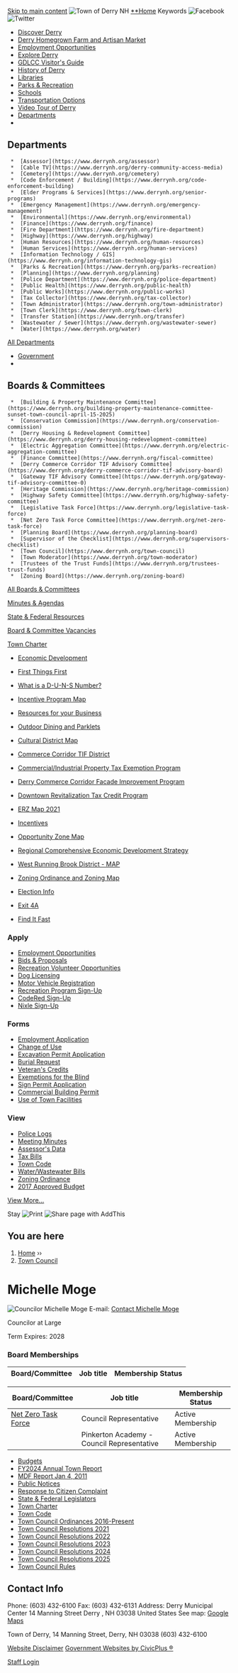   [Skip to main content](https://www.derrynh.org/node/222206/)   ![Town of Derry NH](images/cacb9bac7df9667566940fd8a53fe673a883e33611769f2ef86a1d79078e5ea3.png)   [**Home](https://www.derrynh.gov/)  Keywords  ![Facebook](images/ce49569f37ffd03d0c560dcde20dbef0da677ba1200019acc0621aec268e80fd.png)  ![Twitter](images/731d2fba7bd984b38cf3a7f3cf8ab69a96275a166c1bd7fbd45068dfbf5db539.png)  

 *  [Discover Derry](https://www.derrynh.org/discover-derry) 
   *  [Derry Homegrown Farm and Artisan Market](https://www.derrynh.org/discover-derry/links/derry-homegrown-farm-and-artisan-market) 
   *  [Employment Opportunities](https://www.derrynh.org/discover-derry/links/employment-opportunities) 
   *  [Explore Derry](https://www.derrynh.org/discover-derry/links/explore-derry) 
   *  [GDLCC Visitor's Guide](http://www.gdlchamber.org/wp-content/uploads/2019/06/2019-Chamber-Magazine-and-Regional-Business-Directory.pdf) 
   *  [History of Derry](https://www.derrynh.org/discover-derry/pages/history-derry) 
   *  [Libraries](https://www.derrynh.org/discover-derry/pages/libraries) 
   *  [Parks & Recreation](https://www.derrynh.org/parks-recreation) 
   *  [Schools](https://www.derrynh.org/discover-derry/pages/schools) 
   *  [Transportation Options](https://www.derrynh.org/discover-derry/links/transportation-options) 
   *  [Video Tour of Derry](https://www.elocallink.tv/m/v/player_m19.php?pid=w3QaxB64&fp=nhderr18_wel_iwd) 
 *  [Departments](https://www.derrynh.org/departments) 
   *      

## Departments    

     *  [Assessor](https://www.derrynh.org/assessor) 
     *  [Cable TV](https://www.derrynh.org/derry-community-access-media) 
     *  [Cemetery](https://www.derrynh.org/cemetery) 
     *  [Code Enforcement / Building](https://www.derrynh.org/code-enforcement-building) 
     *  [Elder Programs & Services](https://www.derrynh.org/senior-programs) 
     *  [Emergency Management](https://www.derrynh.org/emergency-management) 
     *  [Environmental](https://www.derrynh.org/environmental) 
     *  [Finance](https://www.derrynh.org/finance)  
     *  [Fire Department](https://www.derrynh.org/fire-department) 
     *  [Highway](https://www.derrynh.org/highway) 
     *  [Human Resources](https://www.derrynh.org/human-resources) 
     *  [Human Services](https://www.derrynh.org/human-services) 
     *  [Information Technology / GIS](https://www.derrynh.org/information-technology-gis) 
     *  [Parks & Recreation](https://www.derrynh.org/parks-recreation) 
     *  [Planning](https://www.derrynh.org/planning) 
     *  [Police Department](https://www.derrynh.org/police-department) 
     *  [Public Health](https://www.derrynh.org/public-health)  
     *  [Public Works](https://www.derrynh.org/public-works) 
     *  [Tax Collector](https://www.derrynh.org/tax-collector) 
     *  [Town Administrator](https://www.derrynh.org/town-administrator) 
     *  [Town Clerk](https://www.derrynh.org/town-clerk) 
     *  [Transfer Station](https://www.derrynh.org/transfer) 
     *  [Wastewater / Sewer](https://www.derrynh.org/wastewater-sewer) 
     *  [Water](https://www.derrynh.org/water)      

 [ All Departments](https://www.derrynh.gov/departments)     

 *  [Government](https://www.derrynh.org/boards) 
   *      

## Boards & Committees    

     *  [Building & Property Maintenance Committee](https://www.derrynh.org/building-property-maintenance-committee-sunset-town-council-april-15-2025) 
     *  [Conservation Commission](https://www.derrynh.org/conservation-commission) 
     *  [Derry Housing & Redevelopment Committee](https://www.derrynh.org/derry-housing-redevelopment-committee) 
     *  [Electric Aggregation Committee](https://www.derrynh.org/electric-aggregation-committee) 
     *  [Finance Committee](https://www.derrynh.org/fiscal-committee)  
     *  [Derry Commerce Corridor TIF Advisory Committee](https://www.derrynh.org/derry-commerce-corridor-tif-advisory-board) 
     *  [Gateway TIF Advisory Committee](https://www.derrynh.org/gateway-tif-advisory-committee-0) 
     *  [Heritage Commission](https://www.derrynh.org/heritage-commission) 
     *  [Highway Safety Committee](https://www.derrynh.org/highway-safety-committee) 
     *  [Legislative Task Force](https://www.derrynh.org/legislative-task-force) 
     *  [Net Zero Task Force Committee](https://www.derrynh.org/net-zero-task-force) 
     *  [Planning Board](https://www.derrynh.org/planning-board) 
     *  [Supervisor of the Checklist](https://www.derrynh.org/supervisors-checklist) 
     *  [Town Council](https://www.derrynh.org/town-council) 
     *  [Town Moderator](https://www.derrynh.org/town-moderator) 
     *  [Trustees of the Trust Funds](https://www.derrynh.org/trustees-trust-funds) 
     *  [Zoning Board](https://www.derrynh.org/zoning-board)      

 [ All Boards & Committees](https://www.derrynh.gov/boards)     

 [ Minutes & Agendas](https://www.derrynh.gov/minutes-and-agendas)     

 [ State & Federal Resources](https://www.derrynh.gov/home/pages/state-federal-resources)     

 [ Board & Committee Vacancies](https://www.derrynh.gov/town-clerk/webforms/board-committee-vacancies)     

 [ Town Charter](https://www.derrynh.org/town-administrator/files/town-charter)     

 *  [Economic Development](https://www.derrynh.org/economic-development) 
   *  [First Things First](https://www.derrynh.org/economic-development/pages/first-things-first) 
   *  [What is a D-U-N-S Number?](https://www.derrynh.org/economic-development/links/what-d-u-n-s-number) 
   *  [Incentive Program Map](https://www.derrynh.org/economic-development/files/incentive-program-map) 
   *  [Resources for your Business](https://www.derrynh.org/economic-development/webforms/resources-your-business) 
   *  [Outdoor Dining and Parklets](https://www.derrynh.org/economic-development/pages/outdoor-dining-and-parklets) 
   *  [Cultural District Map](https://www.derrynh.org/economic-development/files/cultural-district-map) 
   *  [Commerce Corridor TIF District](https://www.derrynh.org/economic-development/files/commerce-corridor-tif-district-0) 
   *  [Commercial/Industrial Property Tax Exemption Program](https://www.derrynh.org/economic-development/pages/commercialindustrial-property-tax-exemption-program) 
   *  [Derry Commerce Corridor Facade Improvement Program](https://www.derrynh.org/economic-development/pages/derry-commerce-corridor-facade-improvement-program) 
   *  [Downtown Revitalization Tax Credit Program](https://www.derrynh.org/economic-development/links/downtown-revitalization-tax-credit-program) 
   *  [ERZ Map 2021](https://www.derrynh.org/economic-development/files/erz-map-2021) 
   *  [Incentives](https://www.derrynh.org/economic-development/pages/incentives) 
   *  [Opportunity Zone Map](https://www.derrynh.org/economic-development/files/opportunity-zone-map) 
   *  [Regional Comprehensive Economic Development Strategy](https://www.derrynh.org/economic-development/pages/regional-comprehensive-economic-development-strategy) 
   *  [West Running Brook District - MAP](https://www.derrynh.org/economic-development/files/west-running-brook-district-map) 
   *  [Zoning Ordinance and Zoning Map](https://www.derrynh.org/economic-development/pages/zoning-ordinance-and-zoning-map) 
 *  [Election Info](https://www.derrynh.org/town-clerk/pages/4-election-information) 
 *  [Exit 4A](https://www.i93exit4a.com/) 

 *  [Find It Fast](https://www.derrynh.org/home/pages/find-it-fast)    

### Apply  

   *  [Employment Opportunities](https://www.derrynh.gov/human-resources/pages/employment-opportunities) 
   *  [Bids & Proposals](https://www.derrynh.gov/bids-rfps) 
   *  [Recreation Volunteer Opportunities](https://www.derrynh.gov/parks-recreation/pages/volunteer-employment-opportunities) 
   *  [Dog Licensing](https://www.derrynh.gov/animal-control/pages/dog-licenses) 
   *  [Motor Vehicle Registration](https://www.invoicecloud.com/portal/(S(qpsw02ujo2miyjkex52fultt))/Site.aspx?G=da0f4944-e7f5-4f39-9253-4a4fc5effee1) 
   *  [Recreation Program Sign-Up](https://www.derrynh.gov/parks-recreation) 
   *  [CodeRed Sign-Up](https://www.derrynh.gov/emergency-management/pages/codered) 
   *  [Nixle Sign-Up](https://local.nixle.com/derry-police-department/)    

### Forms  

   *  [Employment Application](https://www.derrynh.gov/human-resources/files/town-derry-employment-application) 
   *  [Change of Use](https://www.derrynh.gov/planning/files/change-use-form) 
   *  [Excavation Permit Application](https://www.derrynh.gov/planning/files/excavation-permit-application) 
   *  [Burial Request](https://www.derrynh.gov/cemetery/pages/forms-and-documents) 
   *  [Veteran's Credits](https://www.derrynh.gov/assessor/pages/exemptions-credits) 
   *  [Exemptions for the Blind](https://www.derrynh.gov/assessor/pages/exemptions-credits) 
   *  [Sign Permit Application](https://www.derrynh.gov/code-enforcement-building/files/sign-permit-application) 
   *  [Commercial Building Permit](https://www.derrynh.gov/code-enforcement-building/files/commercial-building-permit-application) 
   *  [Use of Town Facilities](https://www.derrynh.gov/town-administrator/files/use-town-facitilites-application)    

### View  

   *  [Police Logs](https://www.derrynh.gov/police-department/pages/police-logs) 
   *  [Meeting Minutes](https://www.derrynh.gov/minutes-and-agendas) 
   *  [Assessor's Data](http://gis.vgsi.com/derrynh/Default.aspx) 
   *  [Tax Bills](https://derrynh.munisselfservice.com/citizens/RealEstate/default.aspx) 
   *  [Town Code](http://ecode360.com/DE1924?needHash=true) 
   *  [Water/Wastewater Bills](https://derrynh.munisselfservice.com/citizens/UtilityBilling/) 
   *  [Zoning Ordinance](https://www.derrynh.gov/planning/pages/ordinances-regulations) 
   *  [2017 Approved Budget](https://www.derrynh.gov/finance/files/fy-2017-adopted-budget)   

   

   

 [View More...](https://www.derrynh.gov/where)   

 Stay 
  ![Print](images/530533ae594752a90619781484f3a4b3405b7a6fd0600f873767f6ff0edda663.png)   ![Share page with AddThis](images/17415b82298b0f9ab4d4e152a305ff8c478314ef82bb36f66d927ef57e5b092e.png)  

## You are here

 1.  [Home](https://www.derrynh.org/) ››
 1.  [Town Council](https://www.derrynh.org/town-council) 

# Michelle Moge

  ![Councilor Michelle Moge](images/342e10913ce5be7c13c1e197f361eda68b36d650c992331748e6abf5e25b7d2d.jpg)  E-mail:  [Contact Michelle Moge](https://www.derrynh.org/user/7676/contact)  

Councilor at Large

Term Expires:  2028

### Board Memberships

|Board/Committee|Job title|Membership Status|
|---|---|---|

|Board/Committee|Job title|Membership Status|
|---|---|---|
|[Net Zero Task Force](https://www.derrynh.org/net-zero-task-force)|Council Representative|Active Membership|
||Pinkerton Academy - Council Representative|Active Membership|

 *  [Budgets](https://www.derrynh.org/town-council/links/budgets) 
 *  [FY2024 Annual Town Report](https://www.derrynh.org/town-council/pages/fy2024-annual-town-report) 
 *  [MDF Report Jan 4, 2011](https://www.derrynh.org/town-council/links/mdf-report-jan-4-2011) 
 *  [Public Notices](https://www.derrynh.org/town-council/pages/public-notices) 
 *  [Response to Citizen Complaint](https://www.derrynh.org/town-council/pages/response-citizen-complaint) 
 *  [State & Federal Legislators](https://www.derrynh.org/town-council/links/state-federal-legislators) 
 *  [Town Charter](https://www.derrynh.org/town-council/files/town-charter) 
 *  [Town Code](https://www.derrynh.org/town-council/links/town-code) 
 *  [Town Council Ordinances 2016-Present](https://www.derrynh.org/town-council/pages/town-council-ordinances-2016-present) 
 *  [Town Council Resolutions 2021](https://www.derrynh.org/town-council/pages/town-council-resolutions-2021) 
 *  [Town Council Resolutions 2022](https://www.derrynh.org/town-council/pages/town-council-resolutions-2022) 
 *  [Town Council Resolutions 2023](https://www.derrynh.org/town-council/pages/town-council-resolutions-2023) 
 *  [Town Council Resolutions 2024](https://www.derrynh.org/town-council/pages/town-council-resolutions-2024) 
 *  [Town Council Resolutions 2025](https://www.derrynh.org/town-council/pages/town-council-resolutions-2025) 
 *  [Town Council Rules](https://www.derrynh.org/town-council/files/town-council-rules) 

## Contact Info

 Phone: (603) 432-6100 Fax: (603) 432-6131 Address: Derry Municipal Center 14 Manning Street Derry , NH 03038 United States See map: [Google Maps](https://maps.google.com/?q=14+Manning+Street,+Derry,+NH,+03038,+us)  

Town of Derry, 14 Manning Street, Derry, NH 03038  (603) 432-6100

 [Website Disclaimer](https://www.derrynh.gov/home/pages/website-disclaimer-privacy-statement)     [Government Websites by CivicPlus ®](https://www.civicplus.com/) 

 [Staff Login](https://www.derrynh.gov/user/login) 

 